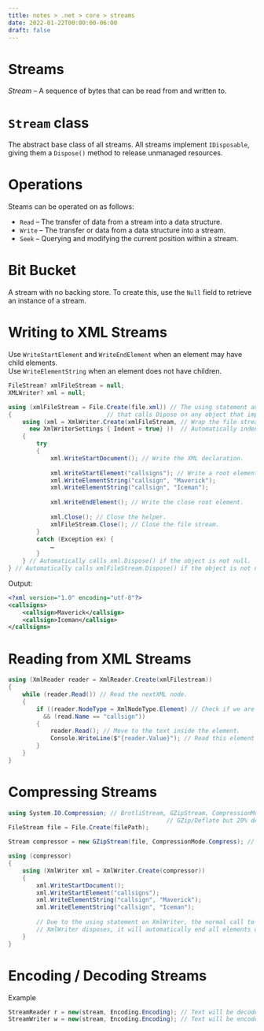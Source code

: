 ```yaml
---
title: notes > .net > core > streams
date: 2022-01-22T00:00:00-06:00
draft: false
---
```


# Streams
*Stream* – A sequence of bytes that can be read from and written to.

# `Stream` class
The abstract base class of all streams.
All streams implement `IDisposable`, giving them a `Dispose()` method to release unmanaged resources.

# Operations
Steams can be operated on as follows:
- `Read` – The transfer of data from a stream into a data structure.
- `Write` – The transfer or data from a data structure into a stream.
- `Seek` – Querying and modifying the current position within a stream.

# Bit Bucket
A stream with no backing store.  To create this, use the `Null` field to retrieve an instance of a stream.

# Writing to XML Streams
Use `WriteStartElement` and `WriteEndElement` when an element may have child elements.  
Use `WriteElementString` when an element does not have children.

```cs
FileStream? xmlFileStream = null;
XMLWriter? xml = null;

using (xmlFileStream = File.Create(file.xml)) // The using statement automatically generates a finally statement
{							// that calls Dipose on any object that implements IDisposable.
	using (xml = XmlWriter.Create(xmlFileStream, // Wrap the file stream in an XML writer stream helper.
	  new XmlWriterSettings { Indent = true} ))  // Automatically indent nested elements.
	{
		try 
		{
			xml.WriteStartDocument(); // Write the XML declaration.
			
			xml.WriteStartElement("callsigns"); // Write a root element.
			xml.WriteElementString("callsign", "Maverick");
			xml.WriteElementString("callsign", "Iceman");
			
			xml.WriteEndElement(); // Write the close root element.
			
			xml.Close(); // Close the helper.
			xmlFileStream.Close(); // Close the file stream.
		}
		catch (Exception ex) {
			…
		}
	} // Automatically calls xml.Dispose() if the object is not null.
} // Automatically calls xmlFileStream.Dispose() if the object is not null.
```

Output:
```xml
<?xml version="1.0" encoding="utf-8"?>
<callsigns>
	<callsign>Maverick</callsign>
	<callsign>Iceman</callsign>
</callsigns>
```

# Reading from XML Streams
```cs
using (XmlReader reader = XmlReader.Create(xmlFilestream))
{
	while (reader.Read()) // Read the nextXML node.
	{
		if ((reader.NodeType = XmlNodeType.Element) // Check if we are on an element node named "callsign".
		  && (read.Name == "callsign"))
		{
			reader.Read(); // Move to the text inside the element.
			Console.WriteLine($"{reader.Value}"); // Read this element's value.
		}
	}
}
```

# Compressing Streams
```cs
using System.IO.Compression; // BrotliStream, GZipStream, CompressionMode // Performance-wise, Brotli is like 
											 // GZip/Deflate but 20% denser.
FileStream file = File.Create(filePath);

Stream compressor = new GZipStream(file, CompressionMode.Compress); // Compress file.

using (compressor)
{
	using (XmlWriter xml = XmlWriter.Create(compressor))
	{
		xml.WriteStartDocument();
		xml.WriteStartElement("callsigns");
		xml.WriteElementString("callsign", "Maverick");
		xml.WriteElementString("callsign", "Iceman");
		
		// Due to the using statement on XmlWriter, the normal call to WriteEndElement is not necessary.  When
		// XmlWriter disposes, it will automatically end all elements of any depth.
	}
}
```

# Encoding / Decoding Streams
Example
```cs
StreamReader r = new(stream, Encoding.Encoding); // Text will be decoded as bytes are read from the stream.
StreamWriter w = new(stream, Encoding.Encoding); // Text will be encoded as bytes are written to the stream.
```

